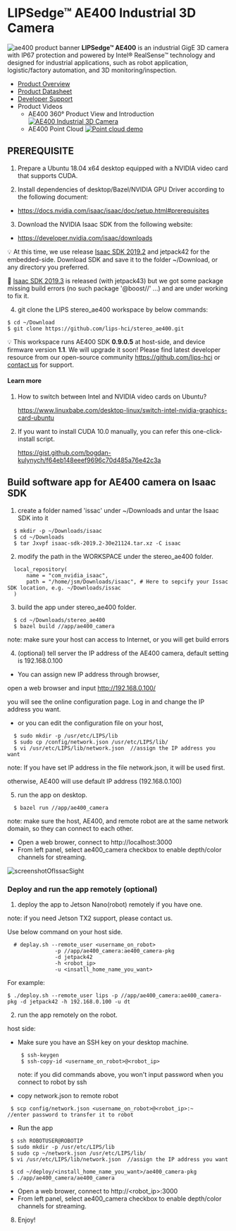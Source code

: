 # LIPSedge™ AE400 Industrial 3D Camera
![ae400 product banner](https://github.com/lips-hci/ae400-realsense-sdk/blob/master/AE400_WEB-BANNER.png)
**LIPSedge™ AE400** is an industrial GigE 3D camera with IP67 protection and powered by Intel® RealSense™ technology and designed for industrial applications, such as robot application, logistic/factory automation, and 3D monitoring/inspection.

 - [Product Overview](https://www.lips-hci.com/product-page/lipsedge-ae400-industrial-3d-camera)
 - [Product Datasheet](https://filebox.lips-hci.com/index.php/s/ZNO5JggmYeddYcA?path=%2FDatasheet#pdfviewer)
 - [Developer Support](https://github.com/lips-hci)
 - Product Videos
   * AE400 360° Product View and Introduction  [![AE400 Industrial 3D Camera](http://img.youtube.com/vi/kyjbJSM6CjQ/mqdefault.jpg)](https://www.youtube.com/watch?v=kyjbJSM6CjQ "LIPSedge™ AE400 Industrial 3D Camera")
   * AE400 Point Cloud [![Point cloud demo](http://img.youtube.com/vi/oSCOOGzJRbo/mqdefault.jpg)](http://www.youtube.com/watch?v=oSCOOGzJRbo "LIPSedge™ AE400 Point Cloud")

## PREREQUISITE

1. Prepare a Ubuntu 18.04 x64 desktop equipped with a NVIDIA video card that supports CUDA.

2. Install dependencies of desktop/Bazel/NVIDIA GPU Driver according to the following document:
  
 - https://docs.nvidia.com/isaac/isaac/doc/setup.html#prerequisites

3. Download the NVIDIA Isaac SDK from the following website:

 - https://developer.nvidia.com/isaac/downloads

:bulb: At this time, we use release [Isaac SDK 2019.2](https://developer.nvidia.com/isaac/download/releases/2019.2/isaac-sdk-2019-2-30e21124-tar-xz) and jetpack42 for the embedded-side. Download SDK and save it to the folder ~/Download, or any directory you preferred.

:construction: [Isaac SDK 2019.3](https://developer.nvidia.com/isaac-sdk-20193) is released (with jetpack43) but we got some package missing build errors (no such package '@boost//' ...) and are under working to fix it.

4. git clone the LIPS stereo_ae400 workspace by below commands:
```
$ cd ~/Download
$ git clone https://github.com/lips-hci/stereo_ae400.git
```
:bulb: This workspace runs AE400 SDK **0.9.0.5** at host-side, and device firmware version **1.1**.
We will upgrade it soon! Please find latest developer resource from our open-source community https://github.com/lips-hci or [contact us](https://www.lips-hci.com/contact) for support.

#### Learn more

1. How to switch between Intel and NVIDIA video cards on Ubuntu?
   
   https://www.linuxbabe.com/desktop-linux/switch-intel-nvidia-graphics-card-ubuntu
      
2. If you want to install CUDA 10.0 manually, you can refer this one-click-install script.
   
   https://gist.github.com/bogdan-kulynych/f64eb148eeef9696c70d485a76e42c3a

## Build software app for AE400 camera on Isaac SDK

1. create a folder named 'issac' under ~/Downloads and untar the Isaac SDK into it
```
  $ mkdir -p ~/Downloads/isaac
  $ cd ~/Downloads
  $ tar Jxvpf isaac-sdk-2019.2-30e21124.tar.xz -C isaac
```

2. modify the path in the WORKSPACE under the stereo_ae400 folder.
```
  local_repository(
      name = "com_nvidia_isaac",
      path = "/home/jsm/Downloads/isaac", # Here to sepcify your Issac SDK location, e.g. ~/Downloads/issac
  )
```

3. build the app under stereo_ae400 folder.
```
  $ cd ~/Downloads/stereo_ae400
  $ bazel build //app/ae400_camera
```
  note: make sure your host can access to Internet, or you will get build errors

4. (optional) tell server the IP address of the AE400 camera, default setting is 192.168.0.100

 - You can assign new IP address through browser,
  
  open a web browser and input http://192.168.0.100/

  you will see the online configuration page. Log in and change the IP address you want.

 - or you can edit the configuration file on your host,
```
  $ sudo mkdir -p /usr/etc/LIPS/lib
  $ sudo cp /config/network.json /usr/etc/LIPS/lib/
  $ vi /usr/etc/LIPS/lib/network.json  //assign the IP address you want
```
  note: If you have set IP address in the file network.json, it will be used first.
  
  otherwise, AE400 will use default IP address (192.168.0.100)

5. run the app on desktop.
```
  $ bazel run //app/ae400_camera
```

  note: make sure the host, AE400, and remote robot are at the same network domain, so they can connect to each other.

 - Open a web brower, connect to http://localhost:3000
 - From left panel, select ae400_camera checkbox to enable depth/color channels for streaming.
 
 ![screenshotOfIssacSight](screenshot_IssacSight_ae400_demo.jpg)

### Deploy and run the app remotely (optional)

1. deploy the app to Jetson Nano(robot) remotely if you have one.

  note: if you need Jetson TX2 support, please contact us.

  Use below command on your host side.
```
  # deplay.sh --remote_user <username_on_robot>
               -p //app/ae400_camera:ae400_camera-pkg
               -d jetpack42
               -h <robot_ip>
               -u <insatll_home_name_you_want>
```
  For example:
```
$ ./deploy.sh --remote_user lips -p //app/ae400_camera:ae400_camera-pkg -d jetpack42 -h 192.168.0.100 -u dt
```

2. run the app remotely on the robot.

host side:

 - Make sure you have an SSH key on your desktop machine.
   ```
    $ ssh-keygen
    $ ssh-copy-id <username_on_robot>@<robot_ip>
    ```
   note: if you did commands above, you won't input password when you connect to robot by ssh
 
 - copy network.json to remote robot
 ```
  $ scp config/network.json <username_on_robot>@<robot_ip>:~     //enter password to transfer it to robot
 ```
 - Run the app
 ```
  $ ssh ROBOTUSER@ROBOTIP
  $ sudo mkdir -p /usr/etc/LIPS/lib
  $ sudo cp ~/network.json /usr/etc/LIPS/lib/
  $ vi /usr/etc/LIPS/lib/network.json  //assign the IP address you want
  
  $ cd ~/deploy/<install_home_name_you_want>/ae400_camera-pkg
  $ ./app/ae400_camera/ae400_camera
```
 - Open a web brower, connect to http://<robot_ip>:3000
 - From left panel, select ae400_camera checkbox to enable depth/color channels for streaming.

8. Enjoy!
